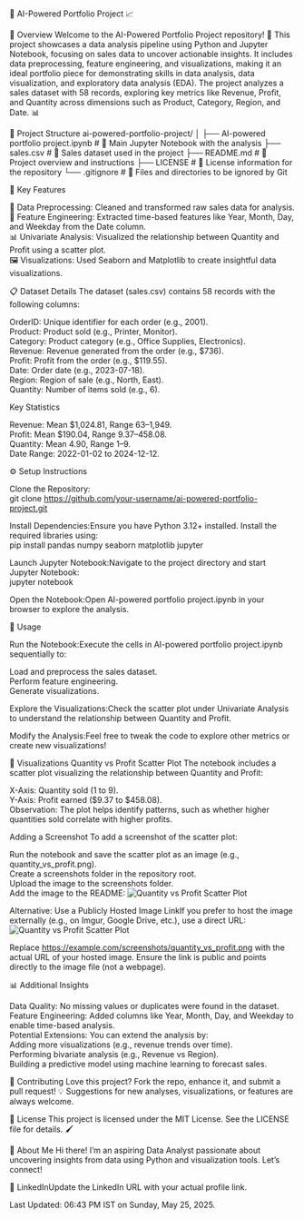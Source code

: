 🧠 AI-Powered Portfolio Project 📈

🌟 Overview
Welcome to the AI-Powered Portfolio Project repository! 🚀 This project showcases a data analysis pipeline using Python and Jupyter Notebook, focusing on sales data to uncover actionable insights. It includes data preprocessing, feature engineering, and visualizations, making it an ideal portfolio piece for demonstrating skills in data analysis, data visualization, and exploratory data analysis (EDA).
The project analyzes a sales dataset with 58 records, exploring key metrics like Revenue, Profit, and Quantity across dimensions such as Product, Category, Region, and Date. 📊

📂 Project Structure
ai-powered-portfolio-project/
│
├── AI-powered portfolio project.ipynb  # 📓 Main Jupyter Notebook with the analysis
├── sales.csv                           # 📄 Sales dataset used in the project
├── README.md                           # 📖 Project overview and instructions
├── LICENSE                             # 📜 License information for the repository
└── .gitignore                          # 🚫 Files and directories to be ignored by Git


🔑 Key Features

🧹 Data Preprocessing: Cleaned and transformed raw sales data for analysis.  
📅 Feature Engineering: Extracted time-based features like Year, Month, Day, and Weekday from the Date column.  
📊 Univariate Analysis: Visualized the relationship between Quantity and Profit using a scatter plot.  
🖼️ Visualizations: Used Seaborn and Matplotlib to create insightful data visualizations.


📋 Dataset Details
The dataset (sales.csv) contains 58 records with the following columns:  

OrderID: Unique identifier for each order (e.g., 2001).  
Product: Product sold (e.g., Printer, Monitor).  
Category: Product category (e.g., Office Supplies, Electronics).  
Revenue: Revenue generated from the order (e.g., $736).  
Profit: Profit from the order (e.g., $119.55).  
Date: Order date (e.g., 2023-07-18).  
Region: Region of sale (e.g., North, East).  
Quantity: Number of items sold (e.g., 6).

Key Statistics

Revenue: Mean $1,024.81, Range $63–$1,949.  
Profit: Mean $190.04, Range $9.37–$458.08.  
Quantity: Mean 4.90, Range 1–9.  
Date Range: 2022-01-02 to 2024-12-12.


⚙️ Setup Instructions

Clone the Repository:  
git clone https://github.com/your-username/ai-powered-portfolio-project.git


Install Dependencies:Ensure you have Python 3.12+ installed. Install the required libraries using:  
pip install pandas numpy seaborn matplotlib jupyter


Launch Jupyter Notebook:Navigate to the project directory and start Jupyter Notebook:  
jupyter notebook


Open the Notebook:Open AI-powered portfolio project.ipynb in your browser to explore the analysis.



🚀 Usage

Run the Notebook:Execute the cells in AI-powered portfolio project.ipynb sequentially to:  

Load and preprocess the sales dataset.  
Perform feature engineering.  
Generate visualizations.


Explore the Visualizations:Check the scatter plot under Univariate Analysis to understand the relationship between Quantity and Profit.  

Modify the Analysis:Feel free to tweak the code to explore other metrics or create new visualizations!



🎨 Visualizations
Quantity vs Profit Scatter Plot
The notebook includes a scatter plot visualizing the relationship between Quantity and Profit:  

X-Axis: Quantity sold (1 to 9).  
Y-Axis: Profit earned ($9.37 to $458.08).  
Observation: The plot helps identify patterns, such as whether higher quantities sold correlate with higher profits.

Adding a Screenshot
To add a screenshot of the scatter plot:  

Run the notebook and save the scatter plot as an image (e.g., quantity_vs_profit.png).  
Create a screenshots folder in the repository root.  
Upload the image to the screenshots folder.  
Add the image to the README:  ![Quantity vs Profit Scatter Plot](screenshots/quantity_vs_profit.png)



Alternative: Use a Publicly Hosted Image LinkIf you prefer to host the image externally (e.g., on Imgur, Google Drive, etc.), use a direct URL:  
![Quantity vs Profit Scatter Plot](https://example.com/screenshots/quantity_vs_profit.png)

Replace https://example.com/screenshots/quantity_vs_profit.png with the actual URL of your hosted image. Ensure the link is public and points directly to the image file (not a webpage).

📊 Additional Insights

Data Quality: No missing values or duplicates were found in the dataset.  
Feature Engineering: Added columns like Year, Month, Day, and Weekday to enable time-based analysis.  
Potential Extensions: You can extend the analysis by:  
Adding more visualizations (e.g., revenue trends over time).  
Performing bivariate analysis (e.g., Revenue vs Region).  
Building a predictive model using machine learning to forecast sales.




🤝 Contributing
Love this project? Fork the repo, enhance it, and submit a pull request! 💡 Suggestions for new analyses, visualizations, or features are always welcome.

📜 License
This project is licensed under the MIT License. See the LICENSE file for details. 🖌️

🌟 About Me
Hi there! I’m an aspiring Data Analyst passionate about uncovering insights from data using Python and visualization tools. Let’s connect!  

🔗 LinkedInUpdate the LinkedIn URL with your actual profile link.


Last Updated: 06:43 PM IST on Sunday, May 25, 2025.
